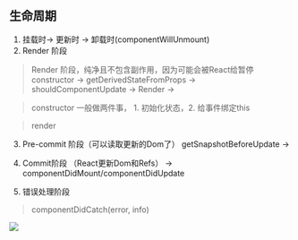 ## 生命周期
1. 挂载时-> 更新时 -> 卸载时(componentWillUnmount)
2. Render 阶段
> Render 阶段，纯净且不包含副作用，因为可能会被React给暂停
constructor -> getDerivedStateFromProps -> 
shouldComponentUpdate -> Render -> 

> constructor 一般做两件事， 1. 初始化状态，2. 给事件绑定this

> render 
3. Pre-commit 阶段（可以读取更新的Dom了）
getSnapshotBeforeUpdate -> 
4. Commit阶段
（React更新Dom和Refs） -> componentDidMount/componentDidUpdate

5. 错误处理阶段
> componentDidCatch(error, info)

![](https://cdn.nlark.com/yuque/0/2021/png/1500604/1611914193870-a5a93315-a094-40aa-959a-e3e3c58c8a96.png?x-oss-process=image%2Fresize%2Cw_750%2Climit_0)